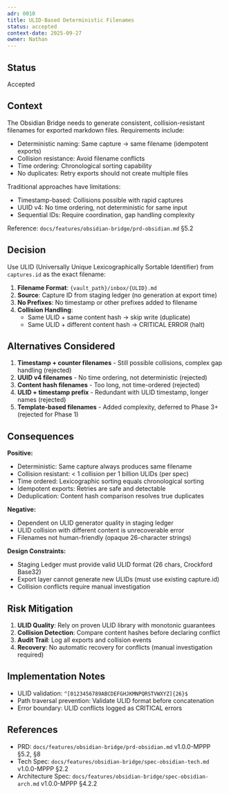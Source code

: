 ```yaml
---
adr: 0010
title: ULID-Based Deterministic Filenames
status: accepted
context-date: 2025-09-27
owner: Nathan
---
```


## Status

Accepted

## Context

The Obsidian Bridge needs to generate consistent, collision-resistant filenames for exported markdown files. Requirements include:

- Deterministic naming: Same capture → same filename (idempotent exports)
- Collision resistance: Avoid filename conflicts
- Time ordering: Chronological sorting capability
- No duplicates: Retry exports should not create multiple files

Traditional approaches have limitations:

- Timestamp-based: Collisions possible with rapid captures
- UUID v4: No time ordering, not deterministic for same input
- Sequential IDs: Require coordination, gap handling complexity

Reference: `docs/features/obsidian-bridge/prd-obsidian.md` §5.2

## Decision

Use ULID (Universally Unique Lexicographically Sortable Identifier) from `captures.id` as the exact filename:

1. **Filename Format**: `{vault_path}/inbox/{ULID}.md`
2. **Source**: Capture ID from staging ledger (no generation at export time)
3. **No Prefixes**: No timestamp or other prefixes added to filename
4. **Collision Handling**:
   - Same ULID + same content hash → skip write (duplicate)
   - Same ULID + different content hash → CRITICAL ERROR (halt)

## Alternatives Considered

1. **Timestamp + counter filenames** - Still possible collisions, complex gap handling (rejected)
2. **UUID v4 filenames** - No time ordering, not deterministic (rejected)
3. **Content hash filenames** - Too long, not time-ordered (rejected)
4. **ULID + timestamp prefix** - Redundant with ULID timestamp, longer names (rejected)
5. **Template-based filenames** - Added complexity, deferred to Phase 3+ (rejected for Phase 1)

## Consequences

**Positive:**

- Deterministic: Same capture always produces same filename
- Collision resistant: < 1 collision per 1 billion ULIDs (per spec)
- Time ordered: Lexicographic sorting equals chronological sorting
- Idempotent exports: Retries are safe and detectable
- Deduplication: Content hash comparison resolves true duplicates

**Negative:**

- Dependent on ULID generator quality in staging ledger
- ULID collision with different content is unrecoverable error
- Filenames not human-friendly (opaque 26-character strings)

**Design Constraints:**

- Staging Ledger must provide valid ULID format (26 chars, Crockford Base32)
- Export layer cannot generate new ULIDs (must use existing capture.id)
- Collision conflicts require manual investigation

## Risk Mitigation

1. **ULID Quality**: Rely on proven ULID library with monotonic guarantees
2. **Collision Detection**: Compare content hashes before declaring conflict
3. **Audit Trail**: Log all exports and collision events
4. **Recovery**: No automatic recovery for conflicts (manual investigation required)

## Implementation Notes

- ULID validation: `^[0123456789ABCDEFGHJKMNPQRSTVWXYZ]{26}$`
- Path traversal prevention: Validate ULID format before concatenation
- Error boundary: ULID conflicts logged as CRITICAL errors

## References

- PRD: `docs/features/obsidian-bridge/prd-obsidian.md` v1.0.0-MPPP §5.2, §8
- Tech Spec: `docs/features/obsidian-bridge/spec-obsidian-tech.md` v1.0.0-MPPP §2.2
- Architecture Spec: `docs/features/obsidian-bridge/spec-obsidian-arch.md` v1.0.0-MPPP §4.2.2
